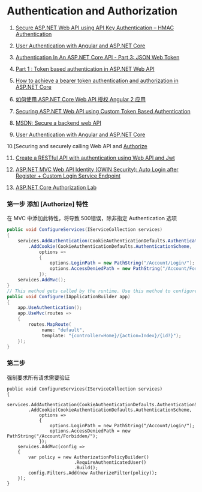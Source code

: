 # Authentication and Authorization

1. [Secure ASP.NET Web API using API Key Authentication – HMAC Authentication](http://bitoftech.net/2014/12/15/secure-asp-net-web-api-using-api-key-authentication-hmac-authentication/)
2. [User Authentication with Angular and ASP.NET Core](https://fullstackmark.com/post/10/user-authentication-with-angular-and-asp-net-core)
3. [Authentication In An ASP.NET Core API - Part 3: JSON Web Token](https://pioneercode.com/post/authentication-in-an-asp-dot-net-core-api-part-3-json-web-token)
4. [Part 1 : Token based authentication in ASP.NET Web API](http://www.dotnetawesome.com/2016/09/token-based-authentication-in-webapi.html)
5. [How to achieve a bearer token authentication and authorization in ASP.NET Core](https://code.msdn.microsoft.com/How-to-achieve-a-bearer-9448db57)
6. [如何使用 ASP.NET Core Web API 授权 Angular 2 应用](https://code.msdn.microsoft.com/How-to-authorization-914d126b)
7. [Securing ASP.NET Web API using Custom Token Based Authentication](https://www.codeproject.com/Articles/1183150/Securing-ASP-NET-Web-API-using-Custom-Token-Based)

8. [MSDN: Secure a backend web API](https://docs.microsoft.com/en-us/azure/architecture/multitenant-identity/web-api)

9. [User Authentication with Angular and ASP.NET Core](https://fullstackmark.com/post/10/user-authentication-with-angular-and-asp-net-core)

10.[Securing and securely calling Web API and [Authorize](https://blogs.msdn.microsoft.com/martinkearn/2015/03/25/securing-and-securely-calling-web-api-and-authorize/)

11. [Create a RESTful API with authentication using Web API and Jwt](https://www.developerhandbook.com/c-sharp/create-restful-api-authentication-using-web-api-jwt/)

12. [ASP.NET MVC Web API Identity (OWIN Security): Auto Login after Register + Custom Login Service Endpoint](http://www.nakov.com/blog/2014/12/22/webapi-owin-identity-custom-login-service/)

13. [ASP.NET Core Authorization Lab](https://github.com/blowdart/AspNetAuthorizationWorkshop)

### 第一步 添加 [Authorize] 特性
在 MVC 中添加此特性，将导致 500错误，除非指定 Authentication 选项
``` cs
public void ConfigureServices(IServiceCollection services)
{
    services.AddAuthentication(CookieAuthenticationDefaults.AuthenticationScheme)
        .AddCookie(CookieAuthenticationDefaults.AuthenticationScheme,
            options =>
            {
                options.LoginPath = new PathString("/Account/Login/");
                options.AccessDeniedPath = new PathString("/Account/Forbidden/");
            });
    services.AddMvc();
}
// This method gets called by the runtime. Use this method to configure the HTTP request pipeline.
public void Configure(IApplicationBuilder app)
{
    app.UseAuthentication();
    app.UseMvc(routes =>
    {
        routes.MapRoute(
             name: "default",
             template: "{controller=Home}/{action=Index}/{id?}");
    });
}
```

### 第二步 
强制要求所有请求需要验证
```
public void ConfigureServices(IServiceCollection services)
{
    services.AddAuthentication(CookieAuthenticationDefaults.AuthenticationScheme)
        .AddCookie(CookieAuthenticationDefaults.AuthenticationScheme,
            options =>
            {
                options.LoginPath = new PathString("/Account/Login/");
                options.AccessDeniedPath = new PathString("/Account/Forbidden/");
            });    
    services.AddMvc(config =>
    {
        var policy = new AuthorizationPolicyBuilder()
                         .RequireAuthenticatedUser()
                         .Build();
        config.Filters.Add(new AuthorizeFilter(policy));
    });
}
```

